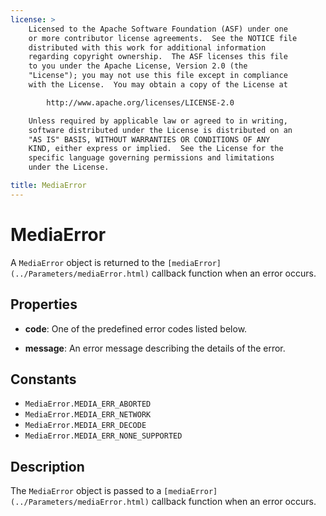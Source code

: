 ```yaml
---
license: >
    Licensed to the Apache Software Foundation (ASF) under one
    or more contributor license agreements.  See the NOTICE file
    distributed with this work for additional information
    regarding copyright ownership.  The ASF licenses this file
    to you under the Apache License, Version 2.0 (the
    "License"); you may not use this file except in compliance
    with the License.  You may obtain a copy of the License at

        http://www.apache.org/licenses/LICENSE-2.0

    Unless required by applicable law or agreed to in writing,
    software distributed under the License is distributed on an
    "AS IS" BASIS, WITHOUT WARRANTIES OR CONDITIONS OF ANY
    KIND, either express or implied.  See the License for the
    specific language governing permissions and limitations
    under the License.

title: MediaError
---
```


MediaError
==========

A `MediaError` object is returned to the `[mediaError](../Parameters/mediaError.html)` callback
function when an error occurs.

Properties
----------

- __code__: One of the predefined error codes listed below.

- __message__: An error message describing the details of the error.

Constants
---------

- `MediaError.MEDIA_ERR_ABORTED`
- `MediaError.MEDIA_ERR_NETWORK`
- `MediaError.MEDIA_ERR_DECODE`
- `MediaError.MEDIA_ERR_NONE_SUPPORTED`

Description
-----------

The `MediaError` object is passed to a `[mediaError](../Parameters/mediaError.html)` callback function
when an error occurs.

